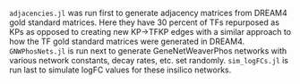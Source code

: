 `adjacencies.jl` was run first to generate adjacency matrices from DREAM4 gold standard matrices.
Here they have 30 percent of TFs repurposed as KPs as opposed to creating new KP->TFKP edges with a similar approach to how the TF gold standard matrices were generated in DREAM4.
`GNWPhosNets.jl` is run next to generate GeneNetWeaverPhos networks with various network constants, decay rates, etc. set randomly.
`sim_logFCs.jl` is run last to simulate logFC values for these insilico networks.
